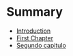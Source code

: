 # Summary

* [Introduction](README.md)
* [First Chapter](chapter1.md)
* [Segundo capitulo](segundo-capitulo.md)

